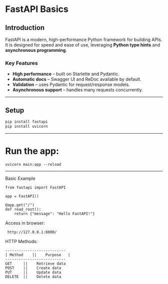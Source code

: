 # FastAPI Basics

## Introduction
FastAPI is a modern, high-performance Python framework for building APIs.  
It is designed for speed and ease of use, leveraging **Python type hints** and **asynchronous programming**.

###  Key Features
- **High performance** – built on Starlette and Pydantic.  
- **Automatic docs** – Swagger UI and ReDoc available by default.  
- **Validation** – uses Pydantic for request/response models.  
- **Asynchronous support** – handles many requests concurrently.

---

##  Setup
```bash
pip install fastapi
pip install uvicorn

```
---

# Run the app:
```
uvicorn main:app --reload
```
---
Basic Example
```
from fastapi import FastAPI

app = FastAPI()

@app.get("/")
def read_root():
    return {"message": "Hello FastAPI!"}
```
Access in browser:
```
 http://127.0.0.1:8000/
```

HTTP Methods:
```
---------------------------
| Method	||    Purpose   |
---------------------------
GET	    ||    Retrieve data
POST	|| 	  Create data
PUT	    ||    Update data
DELETE	||    Delete data
```
